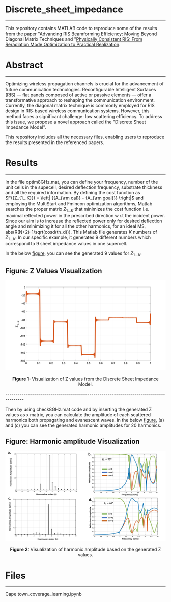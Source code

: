 # Discrete_sheet_impedance
---------------------------------------------------------------------------
This repository contains MATLAB code to reproduce some of the results from the paper "Advancing RIS Beamforming Efficiency: Moving
Beyond Diagonal Matrix Techniques and "[Physically Consistent RIS: From Reradiation Mode Optimization to Practical Realization](<https://arxiv.org/abs/2409.17738>). 

# Abstract
---------------------------------------------------------------------------
Optimizing wireless propagation channels is crucial for the advancement of future communication technologies. Reconfigurable Intelligent Surfaces (RIS) — flat panels composed of active or passive elements — offer a transformative approach to reshaping the communication environment.
Currently, the diagonal matrix technique is commonly employed for RIS design in RIS-based wireless communication systems. However, this method faces a significant challenge: low scattering efficiency. To address this issue, we propose a novel approach called the "Discrete Sheet Impedance Model".

This repository includes all the necessary files, enabling users to reproduce the results presented in the referenced papers.
# Results
---------------------------------------------------------------------------
In the file optim8GHz.mat, you can define your frequency, number of the unit cells in the supecell, desired deflection frequency, substrate thickness and all the required information. By defining the cost function as $F({Z_{1...K}}) = \left| {{A_{\rm cal}} - {A_{\rm goal}}} \right|$ and employing the MultiStart and Fmincon optimization algorithms, Matlab searches the proper matrix ${Z_{1...K}}$ that minimizes the cost function i.e. maximal reflected power  in the prescribed direction w.r.t the incident power. Since our aim is to increase the reflected power only for desired deflection angle and minimizing it for all the other harmonics, for an ideal MS, abs(R(N+2)-1/sqrt(cosd(th_d))). 
This Matlab file generates $K$ numbers of ${Z_{1...K}}$. In our specific example, it generates 9 different numbers which correspond to 9 sheet impedance values in one supercell.

In the below [figure](https://github.com/Javadio/Discrete_sheet_impedance/blob/main/zvalues.jpg), you can see the generated 9 values for ${Z_{1...K}}$.
<h2>Figure: Z Values Visualization</h2>

<p align="center">
  <img src="https://github.com/Javadio/Discrete_sheet_impedance/blob/main/zvalues.jpg" alt="Z Values" width="900">
</p>

<p align="center"><b>Figure 1:</b> Visualization of Z values from the Discrete Sheet Impedance Model.</p>
---------------------------------------------------------------------------------------

Then by using check8GHz.mat code and by inserting the generated Z values as x matrix, you can calculate the amplitude of each scattered harmonics both propagating and evanescent waves. In the below [figure](https://github.com/Javadio/Discrete_sheet_impedance/blob/main/fig2.jpg), (a) and (c) you can see the generated harmonic amplitudes for 20 harmonics.  

<h2>Figure: Harmonic amplitude Visualization</h2>

<p align="center">
  <img src="https://github.com/Javadio/Discrete_sheet_impedance/blob/main/fig2.jpg" alt="Z Values" width="900">
</p>

<p align="center"><b>Figure 2:</b> Visualization of harmonic amplitude based on the generated Z values.</p>

# Files
-------------------------------------------------------------------------------------
Cape town_coverage_learning.ipynb
